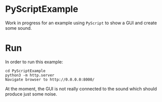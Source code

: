 # PyScriptExample

Work in progress for an example using `PyScript` to show a GUI and create some sound.

# Run

In order to run this example:

```
cd PyScriptExample
python3 -m http.server
Navigate browser to http://0.0.0.0:8000/
```

At the moment, the GUI is not really connected to the sound which should produce just some noise. 